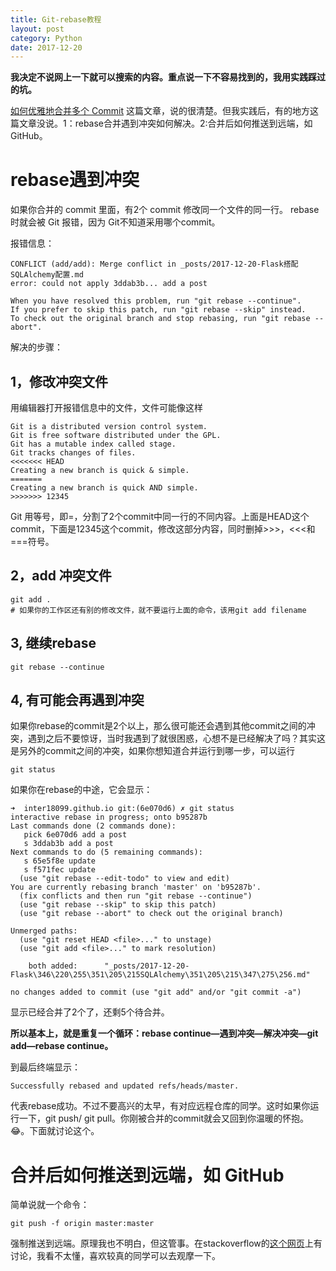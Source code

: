 ```yaml
---
title: Git-rebase教程
layout: post
category: Python
date: 2017-12-20
---
```



**我决定不说网上一下就可以搜索的内容。重点说一下不容易找到的，我用实践踩过的坑。**

[如何优雅地合并多个 Commit](https://github.com/Jisuanke/tech-exp/issues/13) 这篇文章，说的很清楚。但我实践后，有的地方这篇文章没说。1：rebase合并遇到冲突如何解决。2:合并后如何推送到远端，如 GitHub。



# rebase遇到冲突

如果你合并的 commit 里面，有2个 commit 修改同一个文件的同一行。 rebase 时就会被 Git 报错，因为 Git不知道采用哪个commit。

报错信息：

```
CONFLICT (add/add): Merge conflict in _posts/2017-12-20-Flask搭配SQLAlchemy配置.md
error: could not apply 3ddab3b... add a post

When you have resolved this problem, run "git rebase --continue".
If you prefer to skip this patch, run "git rebase --skip" instead.
To check out the original branch and stop rebasing, run "git rebase --abort".
```

解决的步骤：

## 1，修改冲突文件

用编辑器打开报错信息中的文件，文件可能像这样

```
Git is a distributed version control system.
Git is free software distributed under the GPL.
Git has a mutable index called stage.
Git tracks changes of files.
<<<<<<< HEAD
Creating a new branch is quick & simple.
=======
Creating a new branch is quick AND simple.
>>>>>>> 12345
```

Git 用等号，即=，分割了2个commit中同一行的不同内容。上面是HEAD这个commit，下面是12345这个commit，修改这部分内容，同时删掉>>>，<<<和===符号。



## 2，add 冲突文件

```
git add .
# 如果你的工作区还有别的修改文件，就不要运行上面的命令，该用git add filename
```



## 3, 继续rebase

```
git rebase --continue
```



## 4, 有可能会再遇到冲突

如果你rebase的commit是2个以上，那么很可能还会遇到其他commit之间的冲突，遇到之后不要惊讶，当时我遇到了就很困惑，心想不是已经解决了吗？其实这是另外的commit之间的冲突，如果你想知道合并运行到哪一步，可以运行

```
git status
```

如果你在rebase的中途，它会显示：

```
➜  inter18099.github.io git:(6e070d6) ✗ git status
interactive rebase in progress; onto b95287b
Last commands done (2 commands done):
   pick 6e070d6 add a post
   s 3ddab3b add a post
Next commands to do (5 remaining commands):
   s 65e5f8e update
   s f571fec update
  (use "git rebase --edit-todo" to view and edit)
You are currently rebasing branch 'master' on 'b95287b'.
  (fix conflicts and then run "git rebase --continue")
  (use "git rebase --skip" to skip this patch)
  (use "git rebase --abort" to check out the original branch)

Unmerged paths:
  (use "git reset HEAD <file>..." to unstage)
  (use "git add <file>..." to mark resolution)

	both added:      "_posts/2017-12-20-Flask\346\220\255\351\205\215SQLAlchemy\351\205\215\347\275\256.md"

no changes added to commit (use "git add" and/or "git commit -a")
```

显示已经合并了2个了，还剩5个待合并。

**所以基本上，就是重复一个循环：rebase continue—遇到冲突—解决冲突—git add—rebase continue。**

到最后终端显示：

```
Successfully rebased and updated refs/heads/master.
```

代表rebase成功。不过不要高兴的太早，有对应远程仓库的同学。这时如果你运行一下，git push/ git pull。你刚被合并的commit就会又回到你温暖的怀抱。😂。下面就讨论这个。



#  合并后如何推送到远端，如 GitHub

简单说就一个命令：

```
git push -f origin master:master
```

强制推送到远端。原理我也不明白，但这管事。在stackoverflow的[这个网页](https://stackoverflow.com/questions/22654056/how-to-push-to-remote-after-a-git-rebase)上有讨论，我看不太懂，喜欢较真的同学可以去观摩一下。